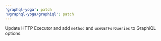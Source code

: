 ```yaml
---
'graphql-yoga': patch
'@graphql-yoga/graphiql': patch
---
```


Update HTTP Executor and add `method` and `useGETForQueries` to GraphiQL options
